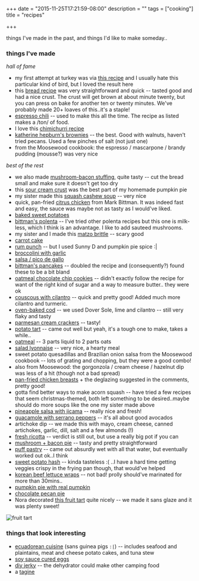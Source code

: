 +++
date = "2015-11-25T17:21:59-08:00"
description = ""
tags = ["cooking"]
title = "recipes"

+++

things I've made in the past, and things I'd like to make someday..

<!--more-->

### things I've made

*hall of fame*

* my first attempt at turkey was via [this recipe](http://cooking.nytimes.com/recipes/1015474-simple-roast-turkey)
and I usually hate this particular kind of bird, but I loved the result here
* this [bread recipe](http://www.food.com/recipe/quick-yeast-bread-89164)
was very straightforward and quick -- tasted good and had a nice crust.
The crust will get brown at about minute twenty,
but you can press on bake for another ten or twenty minutes.
We've probably made 20+ loaves of this..it's a staple!
* [espresso chili](http://www.epicurious.com/recipes/food/views/Black-Bean-and-Espresso-Chili-107639) --
used to make this all the time.  The recipe as listed makes a /ton/ of food.
* I love this [chimichurri recipe](http://www.food.com/recipe/chimichurri-21151)
* [katherine hepburn's brownies](http://cooking.nytimes.com/recipes/10782-katharine-hepburns-brownies) --
the best.  Good with walnuts, haven't tried pecans.  Used a few pinches of salt (not just one)
* from the Moosewood cookbook: the espresso / mascarpone / brandy pudding (mousse?) was very nice

*best of the rest*

* we also made [mushroom-bacon stuffing](http://cooking.nytimes.com/recipes/1015422-two-way-stuffing-with-mushrooms-and-bacon),
quite tasty -- cut the bread small and make sure it doesn't get too dry
* this [sour cream crust](http://www.simplyrecipes.com/m/recipes/sour_cream_pie_crust/)
was the best part of my homemade pumpkin pie
* my sister made this [squash cashew soup](http://cooking.nytimes.com/recipes/1014339-creamy-cashew-butternut-squash-soup) --
very nice
* quick, pan-fried [citrus chicken](http://cooking.nytimes.com/recipes/12240-citrus-chicken)
from Mark Bittman.  It was indeed fast and easy,
the sauce was maybe not as tasty as I would've liked.
* [baked sweet potatoes](http://empoweredsustenance.com/bake-a-sweet-potato/)
* [bittman's polenta](http://cooking.nytimes.com/recipes/1013040-creamy-polenta-with-parmesan-and-sausage)
-- I've tried other polenta recipes but this one is milk-less, which I think is an advantage.
I like to add sauteed mushrooms.
* my sister and I made this [matzo brittle](http://smittenkitchen.com/blog/2009/04/chocolate-caramel-crackers/) --
scary good
* [carrot cake](http://allrecipes.com/recipe/7402/carrot-cake-iii/)
* [rum punch](http://allrecipes.com/recipe/32349/caribbean-rum-punch/) --
but I used Sunny D and pumpkin pie spice :|
* [broccolini with garlic](http://www.foodnetwork.com/recipes/ina-garten/sauteed-broccolini-and-garlic-recipe.html)
* [salsa / pico de gallo](http://allrecipes.com/recipe/16542/salsa/)
* [bittman's pancakes](http://cooking.nytimes.com/recipes/1893-everyday-pancakes) --
doubled the recipe and (consequently?) found these to be a bit bland
* [oatmeal chocolate chip cookies](http://www.kingarthurflour.com/recipes/chocolate-chip-oatmeal-cookies-recipe) --
didn't exactly follow the recipe for want of the right kind of sugar and a way to measure butter..
they were ok
* [couscous with cilantro](http://www.food.com/recipe/couscous-with-fresh-cilantro-and-lemon-juice-505110) --
quick and pretty good!  Added much more cilantro and turmeric.
* [oven-baked cod](http://www.food.com/recipe/easy-oven-baked-cod-133718) --
we used Dover Sole, lime and cilantro -- still very flaky and tasty
* [parmesan cream crackers](http://cooking.nytimes.com/recipes/1012655-parmesan-cream-crackers) --
tasty!
* [potato tart](http://cooking.nytimes.com/recipes/1016882-savory-potato-tart) --
came out well but yeah, it's a tough one to make, takes a while..
* [oatmeal](http://ambertheblack.com/how-to-make-oatmeal/) -- 3 parts liquid to 2 parts oats
* [salad lyonnaise](http://cooking.nytimes.com/recipes/1013180-salade-lyonnaise) -- very nice, a hearty meal
* sweet potato quesadillas and Brazilian onion salsa from the Moosewood cookbook --
lots of grating and chopping, but they were a good combo!
* also from Moosewood: the gorgonzola / cream cheese / hazelnut dip was less of a hit (though not a bad spread)
* [pan-fried chicken breasts](http://www.food.com/recipe/simple-pan-fried-chicken-breasts-91587) +
the deglazing suggested in the comments, pretty good!
* gotta find better ways to make acorn squash -- have tried a few recipes that seem christmas-themed,
both left something to be desired..maybe should do more soups like the one my sister made above
* [pineapple salsa with jicama](http://www.simplyrecipes.com/recipes/pineapple_salsa_with_jicama/) --
really nice and fresh!
* [guacamole with serrano peppers](http://www.simplyrecipes.com/recipes/perfect_guacamole/) --
it's all about good avocados
* artichoke dip -- we made this with mayo, cream cheese, canned artichokes, garlic, dill, salt and a few almonds (!)
* [fresh ricotta](http://www.epicurious.com/recipes/food/views/fresh-homemade-ricotta-234282) --
verdict is still out, but use a really big pot if you can
* [mushroom + bacon pie](http://allrecipes.com/recipe/88086/mushroom-pie/) -- tasty and pretty straightforward
* [puff pastry](http://www.dessertfortwo.com/15-minute-puff-pastry/) -- came out absurdly wet with all that water,
but eventually worked out ok..I think
* [sweet potato hash](http://www.foodnetwork.com/recipes/patrick-and-gina-neely/sweet-potato-hash-recipe.html) --
kinda tasteless :(  ..I have a hard time getting veggies crispy in the frying pan though, that would've helped
* [korean beef lettuce wraps](http://cooking.nytimes.com/recipes/1014079-korean-grilled-beef-lettuce-wraps) --
not bad!  prolly should've marinated for more than 30mins..
* [pumpkin pie with real pumpkin](http://www.simplyrecipes.com/m/recipes/suzannes_old_fashioned_pumpkin_pie/)
* [chocolate pecan pie](http://cooking.nytimes.com/recipes/1015434-chocolate-pecan-pie)
* Nora decorated [this fruit tart](http://www.foodnetwork.com/recipes/paula-deen/fresh-fruit-tart-recipe.html) quite nicely --
we made it sans glaze and it was plenty sweet!

![fruit tart](/img/fruit-tart.jpg)


### things that look interesting

* [ecuadorean cuisine](http://www.nytimes.com/2015/11/22/magazine/small-country-many-tastes.html)
(sans guinea pigs `:|`) -- includes seafood and plaintains, meat and cheese potato cakes,
and tuna stew
* [soy sauce cured eggs](http://www.nytimes.com/2015/11/29/magazine/drinking-food.html)
* [diy jerky](http://www.instructables.com/id/Start-Your-Beef-Jerky-Addiction-Today/?ALLSTEPS)
-- the dehydrator could make other camping food
* a [tagine](http://cooking.nytimes.com/recipes/1016987-daniel-bouluds-chicken-tagine)
